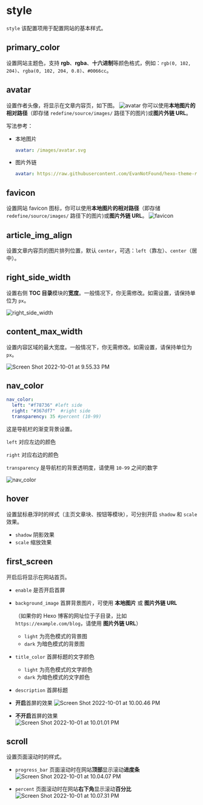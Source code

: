 # style

`style` 该配置项用于配置网站的基本样式。

## primary_color

设置网站主题色，支持 **rgb**、**rgba**、**十六进制**等颜色格式，例如：`rgb(0, 102, 204)`、`rgba(0, 102, 204, 0.8)`、`#0066cc`。

## avatar

设置作者头像，将显示在文章内容页，如下图。
![avatar](https://evan.beee.top/img/Screen%20Shot%202022-12-11%20at%205.44.13%20PM.png)
你可以使用**本地图片的相对路径**（即存储 `redefine/source/images/` 路径下的图片)或**图片外链 URL**。  

写法参考：

- 本地图片
  ```yaml
  avatar: /images/avatar.svg
  ```
- 图片外链
  ```yaml
  avatar: https://raw.githubusercontent.com/EvanNotFound/hexo-theme-redefine/main/source/images/avatar.svg
  ```

## favicon

设置网站 favicon 图标，你可以使用**本地图片的相对路径**（即存储 `redefine/source/images/` 路径下的图片)或**图片外链 URL**。 
![favicon](https://evan.beee.top/img/Screen%20Shot%202022-12-11%20at%205.42.21%20PM.png)

## article\_img_align

设置文章内容页的图片排列位置，默认 `center`，可选：`left`（靠左）、`center`（居中）。

## right_side_width

设置右侧 **TOC 目录**模块的**宽度**。一般情况下，你无需修改。如需设置，请保持单位为 `px`。

![right_side_width](https://evan.beee.top/img/Screen%20Shot%202022-12-11%20at%205.40.48%20PM.png)

## content\_max\_width

设置内容区域的最大宽度。一般情况下，你无需修改。如需设置，请保持单位为 `px`。

![Screen Shot 2022-10-01 at 9.55.33 PM](https://evan.beee.top/img/Screen%20Shot%202022-10-01%20at%209.55.33%20PM.png)

## nav_color

```yml
nav_color: 
  left: "#f78736" #left side 
  right: "#367df7"  #right side
  transparency: 35 #percent (10-99)
```

这是导航栏的渐变背景设置。

`left` 对应左边的颜色

`right` 对应右边的颜色

`transparency` 是导航栏的背景透明度，请使用 `10-99` 之间的数字

![nav_color](https://evan.beee.top/img/Screen%20Shot%202022-12-11%20at%205.46.35%20PM.png)

## hover

设置鼠标悬浮时的样式（主页文章块、按钮等模块），可分别开启 `shadow` 和 `scale` 效果。

- `shadow` 阴影效果
- `scale` 缩放效果

## first_screen

开启后将显示在网站首页。

- `enable` 是否开启首屏

- `background_image` 首屏背景图片，可使用 **本地图片** 或 **图片外链 URL**

  （如果你的 Hexo 博客的网址位于子目录，比如 `https://example.com/blog`，请使用 **图片外链 URL**）

  - `light` 为亮色模式的背景图
  - `dark` 为暗色模式的背景图

- `title_color` 首屏标题的文字颜色

  - `light` 为亮色模式的文字颜色
  - `dark` 为暗色模式的文字颜色

- `description` 首屏标题

- **开启**首屏的效果
  ![Screen Shot 2022-10-01 at 10.00.46 PM](https://evan.beee.top/img/Screen%20Shot%202022-10-01%20at%2010.00.46%20PM.png)

- **不开启**首屏的效果  
  ![Screen Shot 2022-10-01 at 10.01.01 PM](https://evan.beee.top/img/Screen%20Shot%202022-10-01%20at%2010.01.01%20PM.png)

## scroll

设置页面滚动时的样式。

- `progress_bar` 页面滚动时在网站**顶部**显示滚动**进度条**
  ![Screen Shot 2022-10-01 at 10.04.07 PM](https://evan.beee.top/img/Screen%20Shot%202022-10-01%20at%2010.04.07%20PM.png)

- `percent` 页面滚动时在网站**右下角**显示滚动**百分比**
  ![Screen Shot 2022-10-01 at 10.07.31 PM](https://evan.beee.top/img/Screen%20Shot%202022-10-01%20at%2010.07.31%20PM.png)

